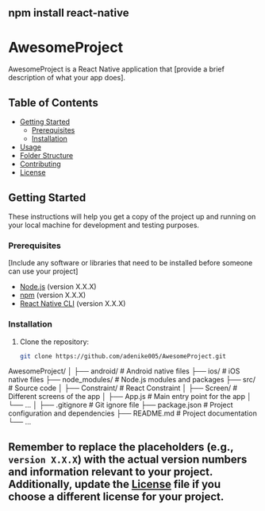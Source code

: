 ## npm install react-native

# AwesomeProject

AwesomeProject is a React Native application that [provide a brief description of what your app does].

## Table of Contents

- [Getting Started](#getting-started)
  - [Prerequisites](#prerequisites)
  - [Installation](#installation)
- [Usage](#usage)
- [Folder Structure](#folder-structure)
- [Contributing](#contributing)
- [License](#license)

## Getting Started

These instructions will help you get a copy of the project up and running on your local machine for development and testing purposes.

### Prerequisites

[Include any software or libraries that need to be installed before someone can use your project]

- [Node.js](https://nodejs.org/) (version X.X.X)
- [npm](https://www.npmjs.com/) (version X.X.X)
- [React Native CLI](https://reactnative.dev/docs/environment-setup) (version X.X.X)

### Installation

1. Clone the repository:

   ```bash
   git clone https://github.com/adenike005/AwesomeProject.git


AwesomeProject/
│
├── android/           # Android native files
├── ios/               # iOS native files
├── node_modules/      # Node.js modules and packages
├── src/               # Source code
│   ├── Constraint/    # React Constraint
│   ├── Screen/       # Different screens of the app
│   ├── App.js         # Main entry point for the app
│   └── ...
│
├── .gitignore         # Git ignore file
├── package.json       # Project configuration and dependencies
├── README.md          # Project documentation
└── ...




## Remember to replace the placeholders (e.g., `version X.X.X`) with the actual version numbers and information relevant to your project. Additionally, update the [License](LICENSE) file if you choose a different license for your project.
